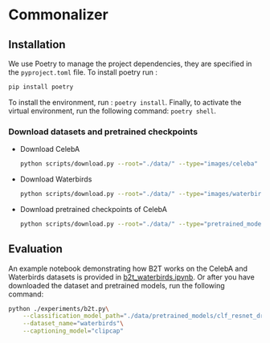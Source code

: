 # Commonalizer

## Installation

We use Poetry to manage the project dependencies, they are specified in the `pyproject.toml` file. To install poetry run :

```bash
pip install poetry
```

To install the environment, run : `poetry install`. Finally, to activate the virtual environment, run the following command: `poetry shell`.

### Download datasets and pretrained checkpoints

- Download CelebA

    ```bash
    python scripts/download.py --root="./data/" --type="images/celeba"
    ```

- Download Waterbirds

    ```bash
    python scripts/download.py --root="./data/" --type="images/waterbirds"
    ```

- Download pretrained checkpoints of CelebA

    ```bash
    python scripts/download.py --root="./data/" --type="pretrained_models"
    ```



## Evaluation

An example notebook demonstrating how B2T works on the CelebA and Waterbirds datasets is provided in [b2t_waterbirds.ipynb](https://colab.research.google.com/gist/badrmarani/cf49ac83016da8bf4f1256dc8ddb6591/b2t_waterbirds.ipynb). Or after you have downloaded the dataset and pretrained models, run the following command:

```bash
python ./experiments/b2t.py\
    --classification_model_path="./data/pretrained_models/clf_resnet_dro_waterbirds.pth"\
    --dataset_name="waterbirds"\
    --captioning_model="clipcap"
```
